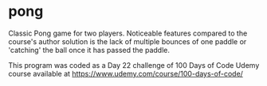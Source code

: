 # pong
Classic Pong game for two players.
Noticeable features compared to the course's author solution is the lack of multiple bounces of one paddle or 'catching' the ball once it has passed the paddle.


This program was coded as a Day 22 challenge of 100 Days of Code Udemy course available at https://www.udemy.com/course/100-days-of-code/
